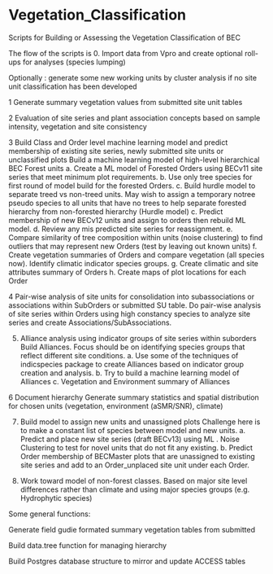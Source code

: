 # Vegetation_Classification
Scripts for Building or Assessing the Vegetation Classification of BEC

The flow of the scripts is 
0. Import data from Vpro and create optional roll-ups for analyses (species lumping)

Optionally : generate some new working units by cluster analysis if no site unit classification has been developed

1 Generate summary vegetation values from submitted site unit tables

2 Evaluation of site series and plant association concepts based on sample intensity, vegetation and site consistency

3 Build Class and Order level machine learning model and predict membership of existing site series, newly submitted site units or unclassified plots
Build a machine learning model of high-level hierarchical BEC Forest units
a. Create a ML model of Forested Orders using BECv11 site series that meet minimum plot requirements.
b. Use only tree species for first round of model build for the forested Orders.
c. Build hurdle model to separate treed vs non-treed units.
	May wish to assign a temporary notree pseudo species to all units that have no trees to help separate forested hierarchy from non-forested hierarchy (Hurdle model)
c. Predict membership of new BECv12 units and assign to orders then rebuild ML model.
d. Review any mis predicted site series for reassignment.
e. Compare similarity of tree composition within units (noise clustering) to find outliers that may represent new Orders (test by leaving out known units)
f. Create vegetation summaries of Orders and compare vegetation (all species now). Identify climatic indicator species groups.
g. Create climatic and site attributes summary of Orders 
h. Create maps of plot locations for each Order

4 Pair-wise analysis of site units for consolidation into subassociations or associations within SubOrders or submitted SU table.
 Do pair-wise analysis of site series within Orders using high constancy species to analyze site series and create Associations/SubAssociations.

5. Alliance analysis using indicator groups of site series within suborders
Build Alliances. Focus should be on identifying species groups that reflect different site conditions.
a. Use some of the techniques of indicspecies package to create Alliances based on indicator group creation and analysis.
b. Try to build a machine learning model of Alliances
c. Vegetation and Environment summary of Alliances


6 Document hierarchy
Generate summary statistics and spatial distribution for chosen units (vegetation, environment (aSMR/SNR), climate)

7. Build model to assign new units and unassigned plots
Challenge here is to make a constant list of species between model and new units.
a. Predict  and place new site series (draft BECv13) using ML . Noise Clustering to test for novel units that do not fit any existing.
b. Predict Order membership of BECMaster plots that are unassigned to existing site series and add to an Order_unplaced site unit under each Order.

8. Work toward model of non-forest classes.
Based on major site level differences rather than climate and using major species groups (e.g. Hydrophytic species)

Some general functions:

Generate field gudie formated summary vegetation tables from submitted 

Build data.tree function for managing hierarchy

Build Postgres database structure to mirror and update ACCESS tables



